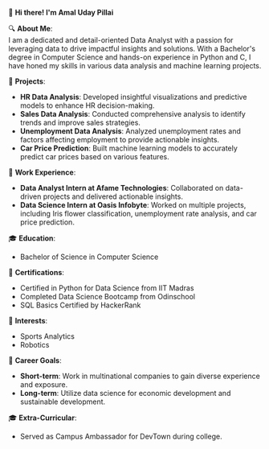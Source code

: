 👋 **Hi there! I'm Amal Uday Pillai**

🔍 **About Me**:  
I am a dedicated and detail-oriented Data Analyst with a passion for leveraging data to drive impactful insights and solutions. With a Bachelor's degree in Computer Science and hands-on experience in Python and C, I have honed my skills in various data analysis and machine learning projects.

🚀 **Projects**:
- **HR Data Analysis**: Developed insightful visualizations and predictive models to enhance HR decision-making.
- **Sales Data Analysis**: Conducted comprehensive analysis to identify trends and improve sales strategies.
- **Unemployment Data Analysis**: Analyzed unemployment rates and factors affecting employment to provide actionable insights.
- **Car Price Prediction**: Built machine learning models to accurately predict car prices based on various features.

💼 **Work Experience**:
- **Data Analyst Intern at Afame Technologies**: Collaborated on data-driven projects and delivered actionable insights.
- **Data Science Intern at Oasis Infobyte**: Worked on multiple projects, including Iris flower classification, unemployment rate analysis, and car price prediction.

🎓 **Education**:
- Bachelor of Science in Computer Science

📜 **Certifications**:
- Certified in Python for Data Science from IIT Madras
- Completed Data Science Bootcamp from Odinschool
- SQL Basics Certified by HackerRank

🌟 **Interests**:
- Sports Analytics
- Robotics

🌱 **Career Goals**:
- **Short-term**: Work in multinational companies to gain diverse experience and exposure.
- **Long-term**: Utilize data science for economic development and sustainable development.

🎓 **Extra-Curricular**:
- Served as Campus Ambassador for DevTown during college.
